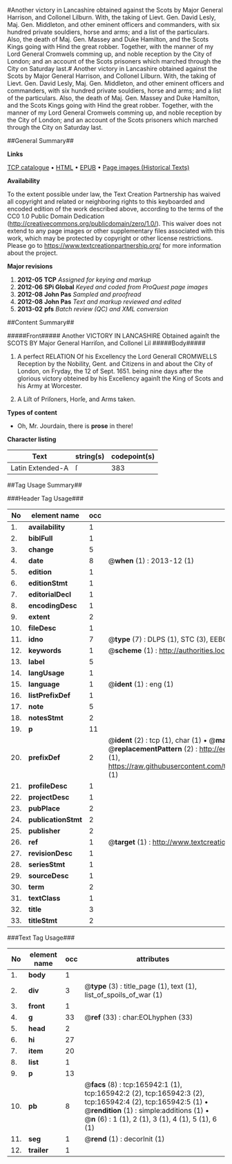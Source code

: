 #Another victory in Lancashire obtained against the Scots by Major General Harrison, and Collonel Lilburn. With, the taking of Lievt. Gen. David Lesly, Maj. Gen. Middleton, and other eminent officers and commanders, with six hundred private souldiers, horse and arms; and a list of the particulars. Also, the death of Maj. Gen. Massey and Duke Hamilton, and the Scots Kings going with Hind the great robber. Together, with the manner of my Lord General Cromwels comming up, and noble reception by the City of London; and an account of the Scots prisoners which marched through the City on Saturday last.#
Another victory in Lancashire obtained against the Scots by Major General Harrison, and Collonel Lilburn. With, the taking of Lievt. Gen. David Lesly, Maj. Gen. Middleton, and other eminent officers and commanders, with six hundred private souldiers, horse and arms; and a list of the particulars. Also, the death of Maj. Gen. Massey and Duke Hamilton, and the Scots Kings going with Hind the great robber. Together, with the manner of my Lord General Cromwels comming up, and noble reception by the City of London; and an account of the Scots prisoners which marched through the City on Saturday last.

##General Summary##

**Links**

[TCP catalogue](http://www.ota.ox.ac.uk/tcp/)  • 
[HTML](http://tei.it.ox.ac.uk/tcp/Texts-HTML/free/A75/A75394.html)  • 
[EPUB](http://tei.it.ox.ac.uk/tcp/Texts-EPUB/free/A75/A75394.epub) • 
[Page images (Historical Texts)](https://historicaltexts.jisc.ac.uk/eebo-99865831e)

**Availability**

To the extent possible under law, the Text Creation Partnership has waived all copyright and related or neighboring rights to this keyboarded and encoded edition of the work described above, according to the terms of the CC0 1.0 Public Domain Dedication (http://creativecommons.org/publicdomain/zero/1.0/). This waiver does not extend to any page images or other supplementary files associated with this work, which may be protected by copyright or other license restrictions. Please go to https://www.textcreationpartnership.org/ for more information about the project.

**Major revisions**

1. __2012-05__ __TCP__ *Assigned for keying and markup*
1. __2012-06__ __SPi Global__ *Keyed and coded from ProQuest page images*
1. __2012-08__ __John Pas__ *Sampled and proofread*
1. __2012-08__ __John Pas__ *Text and markup reviewed and edited*
1. __2013-02__ __pfs__ *Batch review (QC) and XML conversion*

##Content Summary##

#####Front#####
Another VICTORY IN LANCASHIRE Obtained againſt the SCOTS BY Major General Harriſon, and Collonel Lil
#####Body#####

1. A perfect RELATION Of his Excellency the Lord Generall CROMWELLS Reception by the Nobility, Gent. and Citizens in and about the City of London, on Fryday, the 12 of Sept. 1651. being nine days after the glorious victory obteined by his Excellency againſt the King of Scots and his Army at Worcester.

1. A Liſt of Priſoners, Horſe, and Arms taken.

**Types of content**

  * Oh, Mr. Jourdain, there is **prose** in there!

**Character listing**


|Text|string(s)|codepoint(s)|
|---|---|---|
|Latin Extended-A|ſ|383|

##Tag Usage Summary##

###Header Tag Usage###

|No|element name|occ|attributes|
|---|---|---|---|
|1.|__availability__|1||
|2.|__biblFull__|1||
|3.|__change__|5||
|4.|__date__|8| @__when__ (1) : 2013-12 (1)|
|5.|__edition__|1||
|6.|__editionStmt__|1||
|7.|__editorialDecl__|1||
|8.|__encodingDesc__|1||
|9.|__extent__|2||
|10.|__fileDesc__|1||
|11.|__idno__|7| @__type__ (7) : DLPS (1), STC (3), EEBO-CITATION (1), PROQUEST (1), VID (1)|
|12.|__keywords__|1| @__scheme__ (1) : http://authorities.loc.gov/ (1)|
|13.|__label__|5||
|14.|__langUsage__|1||
|15.|__language__|1| @__ident__ (1) : eng (1)|
|16.|__listPrefixDef__|1||
|17.|__note__|5||
|18.|__notesStmt__|2||
|19.|__p__|11||
|20.|__prefixDef__|2| @__ident__ (2) : tcp (1), char (1)  •  @__matchPattern__ (2) : ([0-9\-]+):([0-9IVX]+) (1), (.+) (1)  •  @__replacementPattern__ (2) : http://eebo.chadwyck.com/downloadtiff?vid=$1&page=$2 (1), https://raw.githubusercontent.com/textcreationpartnership/Texts/master/tcpchars.xml#$1 (1)|
|21.|__profileDesc__|1||
|22.|__projectDesc__|1||
|23.|__pubPlace__|2||
|24.|__publicationStmt__|2||
|25.|__publisher__|2||
|26.|__ref__|1| @__target__ (1) : http://www.textcreationpartnership.org/docs/. (1)|
|27.|__revisionDesc__|1||
|28.|__seriesStmt__|1||
|29.|__sourceDesc__|1||
|30.|__term__|2||
|31.|__textClass__|1||
|32.|__title__|3||
|33.|__titleStmt__|2||


###Text Tag Usage###

|No|element name|occ|attributes|
|---|---|---|---|
|1.|__body__|1||
|2.|__div__|3| @__type__ (3) : title_page (1), text (1), list_of_spoils_of_war (1)|
|3.|__front__|1||
|4.|__g__|33| @__ref__ (33) : char:EOLhyphen (33)|
|5.|__head__|2||
|6.|__hi__|27||
|7.|__item__|20||
|8.|__list__|1||
|9.|__p__|13||
|10.|__pb__|8| @__facs__ (8) : tcp:165942:1 (1), tcp:165942:2 (2), tcp:165942:3 (2), tcp:165942:4 (2), tcp:165942:5 (1)  •  @__rendition__ (1) : simple:additions (1)  •  @__n__ (6) : 1 (1), 2 (1), 3 (1), 4 (1), 5 (1), 6 (1)|
|11.|__seg__|1| @__rend__ (1) : decorInit (1)|
|12.|__trailer__|1||
